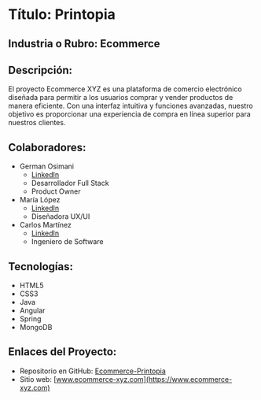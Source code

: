 # Título: Printopia

## Industria o Rubro: Ecommerce

## Descripción:
El proyecto Ecommerce XYZ es una plataforma de comercio electrónico diseñada para permitir a los usuarios comprar y vender productos de manera eficiente. Con una interfaz intuitiva y funciones avanzadas, nuestro objetivo es proporcionar una experiencia de compra en línea superior para nuestros clientes.

## Colaboradores:
- German Osimani
  - [LinkedIn](https://www.linkedin.com/in/germanosimani)
  - Desarrollador Full Stack
  - Product Owner
- María López
  - [LinkedIn](https://www.linkedin.com/in/maria-lopez)
  - Diseñadora UX/UI
- Carlos Martínez
  - [LinkedIn](https://www.linkedin.com/in/carlos-martinez)
  - Ingeniero de Software

## Tecnologías:
- HTML5
- CSS3
- Java
- Angular
- Spring
- MongoDB

## Enlaces del Proyecto:
- Repositorio en GitHub: [Ecommerce-Printopia](https://github.com/No-Country/c16-43-n-java)
- Sitio web: [www.ecommerce-xyz.com](https://www.ecommerce-xyz.com)
